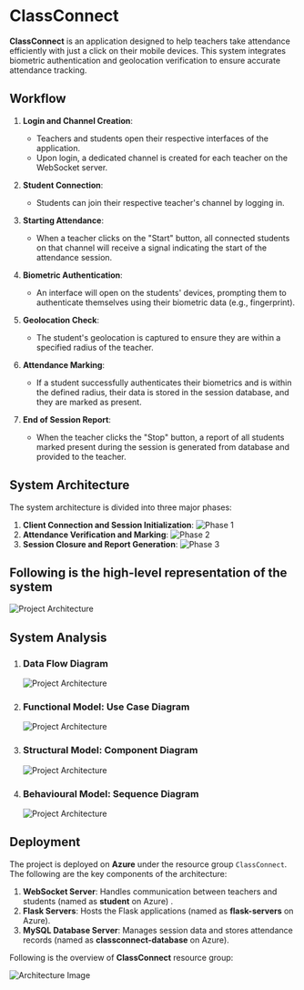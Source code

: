 # ClassConnect

**ClassConnect** is an application designed to help teachers take attendance efficiently with just a click on their mobile devices. This system integrates biometric authentication and geolocation verification to ensure accurate attendance tracking.

## Workflow

1. **Login and Channel Creation**:
   - Teachers and students open their respective interfaces of the application.
   - Upon login, a dedicated channel is created for each teacher on the WebSocket server.

2. **Student Connection**:
   - Students can join their respective teacher's channel by logging in.

3. **Starting Attendance**:
   - When a teacher clicks on the "Start" button, all connected students on that channel will receive a signal indicating the start of the attendance session.

4. **Biometric Authentication**:
   - An interface will open on the students' devices, prompting them to authenticate themselves using their biometric data (e.g., fingerprint).

5. **Geolocation Check**:
   - The student's geolocation is captured to ensure they are within a specified radius of the teacher.

6. **Attendance Marking**:
   - If a student successfully authenticates their biometrics and is within the defined radius, their data is stored in the session database, and they are marked as present.

7. **End of Session Report**:
   - When the teacher clicks the "Stop" button, a report of all students marked present during the session is generated from database and provided to the teacher.

## System Architecture
The system architecture is divided into three major phases: 
1. **Client Connection and Session Initialization**:
   ![Phase 1](/images/phase1.jpg)
2. **Attendance Verification and Marking**:
   ![Phase 2](/images/phase2.jpg)
3. **Session Closure and Report Generation**:
   ![Phase 3](/images/phase3.jpg)

## Following is the high-level representation of the system
   ![Project Architecture](/images/architecture.jpg)

 ## System Analysis
 1. ### **Data Flow Diagram**
    ![Project Architecture](/images/DFD.jpg)

    
 2. ### **Functional Model**: Use Case Diagram 
    ![Project Architecture](/images/Use_Case_Diagram.png)

    
 3. ### **Structural Model**: Component Diagram
    ![Project Architecture](/images/Component_Diagram.png)

    
 4. ### **Behavioural Model**: Sequence Diagram
    ![Project Architecture](/images/Sequence_Diagram.png)


 ## Deployment
The project is deployed on **Azure** under the resource group `ClassConnect`. The following are the key components of the architecture:

1. **WebSocket Server**: Handles communication between teachers and students (named as **student** on Azure) .
2. **Flask Servers**: Hosts the Flask applications (named as **flask-servers** on Azure).
3. **MySQL Database Server**: Manages session data and stores attendance records (named as **classconnect-database** on Azure).

Following is the overview of **ClassConnect** resource group:

![Architecture Image](/images/azure_view.png)
